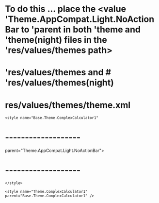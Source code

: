 # To  do this ... place the <value  'Theme.AppCompat.Light.NoActionBar to 'parent in both 'theme and 'theme(night) files in the 'res/values/themes path>


# 'res/values/themes  and # 'res/values/themes(night)

  <style name="Base.Theme.ComplexCalculator1" parent="Theme.AppCompat.Light.NoActionBar">
</style>

# res/values/themes/theme.xml
<resources xmlns:tools="http://schemas.android.com/tools">

    <style name="Base.Theme.ComplexCalculator1" 
# -------------------
parent="Theme.AppCompat.Light.NoActionBar">
# -------------------
    </style>

    <style name="Theme.ComplexCalculator1" parent="Base.Theme.ComplexCalculator1" />
</resources>